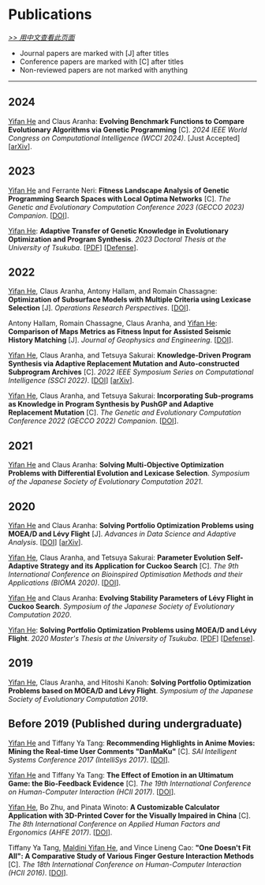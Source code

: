 # Publications

[*>> 用中文查看此页面*](/cn/publications/)

- Journal papers are marked with [J] after titles
- Conference papers are marked with [C] after titles
- Non-reviewed papers are not marked with anything

---

## 2024

<u> Yifan He</u> and Claus Aranha: **Evolving Benchmark Functions to Compare Evolutionary Algorithms via Genetic Programming** [C]. *2024 IEEE World Congress on Computational Intelligence (WCCI 2024)*. [Just Accepted][[arXiv](https://arxiv.org/abs/2403.14146)].

## 2023

<u>Yifan He</u> and Ferrante Neri: **Fitness Landscape Analysis of Genetic Programming Search Spaces with Local Optima Networks** [C]. *The Genetic and Evolutionary Computation Conference 2023 (GECCO 2023) Companion*. [[DOI](https://doi.org/10.1145/3583133.3596305
)].

<u>Yifan He</u>: **Adaptive Transfer of Genetic Knowledge in Evolutionary Optimization and Program Synthesis**. *2023 Doctoral Thesis at the University of Tsukuba*. [[PDF](yifan.2023.phd.thesis.pdf)] [[Defense](yifan.2023.phd.defense.pdf)].

## 2022

<u>Yifan He</u>, Claus Aranha, Antony Hallam, and Romain Chassagne: **Optimization of Subsurface Models with Multiple Criteria using Lexicase Selection** [J]. *Operations Research Perspectives*. [[DOI](https://doi.org/10.1016/j.orp.2022.100237)].

Antony Hallam, Romain Chassagne, Claus Aranha, and <u>Yifan He</u>: **Comparison of Maps Metrics as Fitness Input for Assisted Seismic History Matching** [J]. *Journal of Geophysics and Engineering*. [[DOI](https://doi.org/10.1093/jge/gxac024)].

<u>Yifan He</u>, Claus Aranha, and Tetsuya Sakurai: **Knowledge-Driven Program Synthesis via Adaptive Replacement Mutation and Auto-constructed Subprogram Archives** [C]. *2022 IEEE Symposium Series on Computational Intelligence (SSCI 2022)*. [[DOI](https://doi.org/10.1109/SSCI51031.2022.10022128)] [[arXiv](https://arxiv.org/abs/2209.03736)].

<u>Yifan He</u>, Claus Aranha, and Tetsuya Sakurai: **Incorporating Sub-programs as Knowledge in Program Synthesis by PushGP and Adaptive Replacement Mutation** [C]. *The Genetic and Evolutionary Computation Conference 2022 (GECCO 2022) Companion*. [[DOI](https://doi.org/10.1145/3520304.3528891)].

## 2021

<u>Yifan He</u> and Claus Aranha: **Solving Multi-Objective Optimization Problems with Differential Evolution and Lexicase Selection**. *Symposium of the Japanese Society of Evolutionary Computation 2021*.

## 2020

<u>Yifan He</u> and Claus Aranha: **Solving Portfolio Optimization Problems using MOEA/D and Lévy Flight** [J]. *Advances in Data Science and Adaptive Analysis*. [[DOI](https://doi.org/10.1142/S2424922X20500059)] [[arXiv](https://arxiv.org/abs/2003.06737)].

<u>Yifan He</u>, Claus Aranha, and Tetsuya Sakurai: **Parameter Evolution Self-Adaptive Strategy and its Application for Cuckoo Search** [C]. *The 9th International Conference on Bioinspired Optimisation Methods and their Applications (BIOMA 2020)*. [[DOI](https://doi.org/10.1007/978-3-030-63710-1_5)].

<u>Yifan He</u> and Claus Aranha: **Evolving Stability Parameters of Lévy Flight in Cuckoo Search**. *Symposium of the Japanese Society of Evolutionary Computation 2020*.

<u>Yifan He</u>: **Solving Portfolio Optimization Problems using MOEA/D and Lévy Flight**. *2020 Master's Thesis at the University of Tsukuba*. [[PDF](yifan.2020.master.thesis.pdf)] [[Defense](yifan.2020.master.defense.pdf)].

## 2019

<u>Yifan He</u>, Claus Aranha, and Hitoshi Kanoh: **Solving Portfolio Optimization Problems based on MOEA/D and Lévy Flight**. *Symposium of the Japanese Society of Evolutionary Computation 2019*.

## Before 2019 (Published during undergraduate)

<u>Yifan He</u> and Tiffany Ya Tang: **Recommending Highlights in Anime Movies: Mining the Real-time User Comments "DanMaKu"** [C]. *SAI Intelligent Systems Conference 2017 (IntelliSys 2017)*. [[DOI](https://doi.org/10.1109/IntelliSys.2017.8324311)].

<u>Yifan He</u> and Tiffany Ya Tang: **The Effect of Emotion in an Ultimatum Game: the Bio-Feedback Evidence** [C]. *The 19th International Conference on Human-Computer Interaction (HCII 2017)*. [[DOI](https://doi.org/10.1007/978-3-319-58753-0_19)].

<u>Yifan He</u>, Bo Zhu, and Pinata Winoto: **A Customizable Calculator Application with 3D-Printed Cover for the Visually Impaired in China** [C]. *The 8th International Conference on Applied Human Factors and Ergonomics (AHFE 2017)*. [[DOI](https://doi.org/10.1007/978-3-319-60366-7_26)].

Tiffany Ya Tang, <u>Maldini Yifan He</u>, and Vince Lineng Cao: **"One Doesn't Fit All": A Comparative Study of Various Finger Gesture Interaction Methods** [C]. *The 18th International Conference on Human-Computer Interaction (HCII 2016)*. [[DOI](https://doi.org/10.1007/978-3-319-40406-6_9)].
